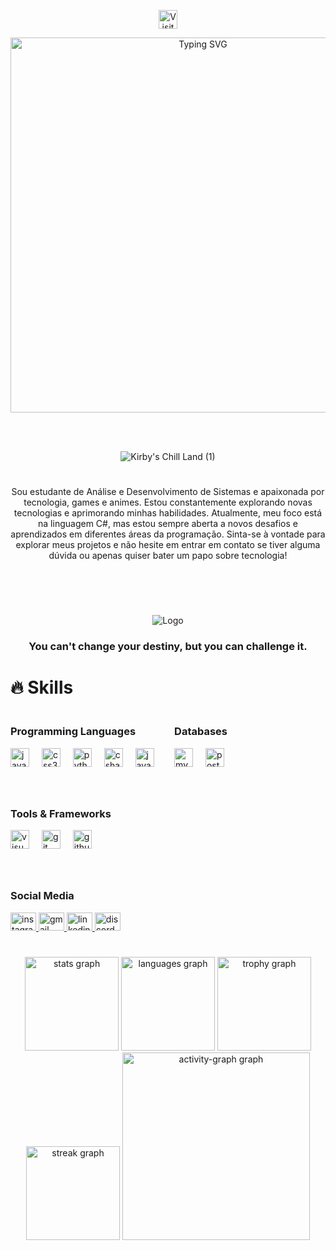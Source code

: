 <p align="center">
  <img src="https://visit-counter.vercel.app/counter.png?page=https%3A%2F%2Fgithub.com%2FAyuMuraki&s=50&c=c48aff&bg=00000000&no=3&ff=digii&tb=VISITS%3A&ta=" alt="Visitor Count" height="30">
</p>

<p align="center">
  <img src="https://readme-typing-svg.herokuapp.com?font=Fira+Code&pause=1000&color=C1AAF7&background=FF353500&center=true&vCenter=true&repeat=true&width=435&lines=Hello;+My+name+is+Ayumi+Muraki;+I'm++24++years++old;+I'm++a++Software++Developer;+I'm++from++Brazil" alt="Typing SVG" width="600">
</p>

<br>
<br>

<p align="center">
  <img src="https://github.com/user-attachments/assets/d4b5336a-80e3-4bdb-822d-c9cd1591786b" alt="Kirby's Chill Land (1)">


#


<p align="center">Sou estudante de Análise e Desenvolvimento de Sistemas e apaixonada por tecnologia, games e animes. Estou constantemente explorando novas tecnologias e aprimorando minhas habilidades.
  Atualmente, meu foco está na linguagem C#, mas estou sempre aberta a novos desafios e aprendizados em diferentes áreas da programação. 
  Sinta-se à vontade para explorar meus projetos e não hesite em entrar em contato se tiver alguma dúvida ou apenas quiser bater um papo sobre tecnologia!

  

#
<br>
<br>

<p align="center">
  <img src="https://github.com/user-attachments/assets/89cec87f-ab70-44a0-a9e2-b5ae7522aa64" alt="Logo">
  <h3 align="center">You can't change your destiny, but you can challenge it.</h3>


# 🔥 Skills
<!-- Skills: Programming Languages -->
<div style="display: flex; justify-content: space-between;">
  <div style="flex-basis: 48%;">
    <h3>Programming Languages</h3>
    <div align="left">
      <img src="https://cdn.jsdelivr.net/gh/devicons/devicon/icons/javascript/javascript-original.svg" height="30" alt="javascript logo" />
      <img width="12" />
      <img src="https://cdn.jsdelivr.net/gh/devicons/devicon/icons/css3/css3-original.svg" height="30" alt="css3 logo" />
      <img width="12" />
      <img src="https://cdn.jsdelivr.net/gh/devicons/devicon/icons/python/python-original.svg" height="30" alt="python logo" />
      <img width="12" />
      <img src="https://cdn.jsdelivr.net/gh/devicons/devicon/icons/csharp/csharp-original.svg" height="30" alt="csharp logo" />
      <img width="12" />
      <img src="https://cdn.jsdelivr.net/gh/devicons/devicon/icons/java/java-original.svg" height="30" alt="java logo" />
    </div>
  </div>

  <!-- Skills: Databases -->
  #
  <div style="flex-basis: 48%;">
    <h3>Databases</h3>
    <div align="left">
      <img src="https://cdn.jsdelivr.net/gh/devicons/devicon/icons/mysql/mysql-original.svg" height="30" alt="mysql logo" />
      <img width="12" />
      <img src="https://cdn.jsdelivr.net/gh/devicons/devicon/icons/postgresql/postgresql-original.svg" height="30" alt="postgresql logo" />
    </div>
  </div>
</div>

<!-- Tools & Frameworks -->
#
<div style="display: flex; flex-wrap: wrap; justify-content: space-between;">
  <div style="flex-basis: 48%;">
  <h3>Tools & Frameworks</h3>
    <div align="left">
      <img src="https://cdn.jsdelivr.net/gh/devicons/devicon/icons/visualstudio/visualstudio-plain.svg" height="30" alt="visualstudio logo" />
      <img width="12" />
      <img src="https://cdn.jsdelivr.net/gh/devicons/devicon/icons/git/git-original.svg" height="30" alt="git logo" />
      <img width="12" />
      <img src="https://cdn.jsdelivr.net/gh/devicons/devicon/icons/github/github-original.svg" height="30" alt="github logo" />
    </div>
  </div>
</div>

# <!-- Social Media -->
<div style="display: flex; flex-wrap: wrap; justify-content: space-between;">
  <div style="flex-basis: 48%;">
    <h3>Social Media</h3>
    <div align="left">
      <a href="https://www.instagram.com/ayumi.muraki/" target="_blank">
        <img src="https://raw.githubusercontent.com/maurodesouza/profile-readme-generator/master/src/assets/icons/social/instagram/default.svg" width="41" height="29" alt="instagram logo" />
      </a>
      <a href="mailto:naruse.ayumi2013@gmail.com" target="_blank">
        <img src="https://raw.githubusercontent.com/maurodesouza/profile-readme-generator/master/src/assets/icons/social/gmail/default.svg" width="41" height="29" alt="gmail logo" />
      </a>
      <a href="https://www.linkedin.com/in/ayumi-muraki-aa344220a/" target="_blank">
        <img src="https://raw.githubusercontent.com/maurodesouza/profile-readme-generator/master/src/assets/icons/social/linkedin/default.svg" width="41" height="29" alt="linkedin logo" />
      </a>
      <a href="https://discord.gg/2ddcUmVENE" target="_blank">
        <img src="https://raw.githubusercontent.com/maurodesouza/profile-readme-generator/master/src/assets/icons/social/discord/default.svg" width="41" height="29" alt="discord logo" />
      </a>
    </div>
  </div>
</div>



# <!-- GitHub Stats -->
<div align="center">
  <img src="https://github-readme-stats.vercel.app/api?username=AyuMuraki&hide_title=false&hide_rank=false&show_icons=true&include_all_commits=true&count_private=true&disable_animations=false&theme=dracula&locale=en&hide_border=false&order=1" height="150" alt="stats graph" />
  <img src="https://github-readme-stats.vercel.app/api/top-langs?username=AyuMuraki&locale=en&hide_title=false&layout=compact&card_width=320&langs_count=5&theme=dracula&hide_border=false&order=2" height="150" alt="languages graph" />
  <img src="https://github-profile-trophy.vercel.app?username=AyuMuraki&theme=dracula&column=-1&row=1&margin-w=8&margin-h=8&no-bg=false&no-frame=false&order=4" height="150" alt="trophy graph" />
  <img src="https://streak-stats.demolab.com?user=AyuMuraki&locale=en&mode=daily&theme=dracula&hide_border=false&border_radius=5&order=3" height="150" alt="streak graph" />
  <img src="https://github-readme-activity-graph.vercel.app/graph?username=AyuMuraki&radius=16&theme=redical&area=true&order=5&hide_border=true&hide_title=true" height="300" alt="activity-graph graph" />
</div>
